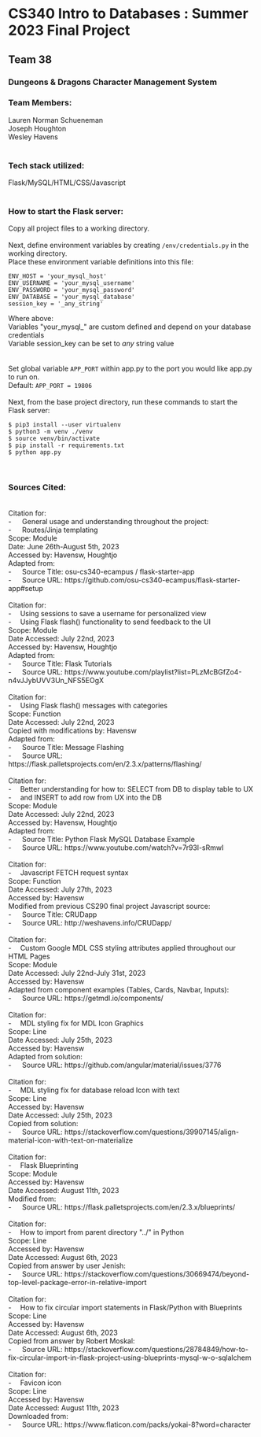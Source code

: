 # CS340 Intro to Databases : Summer 2023 Final Project
## Team 38
### Dungeons & Dragons Character Management System

### Team Members:<br>
Lauren Norman Schueneman<br>
Joseph Houghton<br>
Wesley Havens<br><br>

### Tech stack utilized:<br>
Flask/MySQL/HTML/CSS/Javascript<br><br>

### How to start the Flask server:<br>

Copy all project files to a working directory.
<br><br>
Next, define environment variables by creating ```/env/credentials.py``` in the working directory.<br>
Place these environment variable definitions into this file:<br>
```
ENV_HOST = 'your_mysql_host'
ENV_USERNAME = 'your_mysql_username'
ENV_PASSWORD = 'your_mysql_password'
ENV_DATABASE = 'your_mysql_database'
session_key = '_any_string'
```
Where above:<br>
Variables "your_mysql_" are custom defined and depend on your database credentials<br>
Variable session_key can be set to <i>any</i> string value<br>
<br>
<br>
Set global variable ```APP_PORT``` within app.py to the port you would like app.py to run on.
<br>
Default: ```APP_PORT = 19806```
<br>
<br>
Next, from the base project directory, run these commands to start the Flask server:
```
$ pip3 install --user virtualenv
$ python3 -m venv ./venv
$ source venv/bin/activate
$ pip install -r requirements.txt
$ python app.py
```
<br>

### Sources Cited:
<br>
Citation for:<br>
- &emsp; General usage and understanding throughout the project:<br>
- &emsp; Routes/Jinja templating<br>
Scope: Module<br>
Date: June 26th-August 5th, 2023<br>
Accessed by: Havensw, Houghtjo<br>
Adapted from:<br>
- &emsp; Source Title: osu-cs340-ecampus / flask-starter-app<br>
- &emsp; Source URL: https://github.com/osu-cs340-ecampus/flask-starter-app#setup
<br>
<br>
Citation for:<br>
- &emsp;Using sessions to save a username for personalized view<br>
- &emsp;Using Flask flash() functionality to send feedback to the UI<br>
Scope: Module<br>
Date Accessed: July 22nd, 2023<br>
Accessed by: Havensw, Houghtjo<br>
Adapted from:<br>
- &emsp; Source Title: Flask Tutorials<br>
- &emsp; Source URL: https://www.youtube.com/playlist?list=PLzMcBGfZo4-n4vJJybUVV3Un_NFS5EOgX
<br>
<br>
Citation for:<br>
- &emsp;Using Flask flash() messages with categories<br>
Scope: Function<br>
Date Accessed: July 22nd, 2023<br>
Copied with modifications by: Havensw<br>
Adapted from:<br>
- &emsp; Source Title: Message Flashing<br>
- &emsp; Source URL: https://flask.palletsprojects.com/en/2.3.x/patterns/flashing/
<br>
<br>
Citation for:<br>
- &emsp;Better understanding for how to: SELECT from DB to display table to UX<br>
- &emsp;and INSERT to add row from UX into the DB<br>
Scope: Module<br>
Date Accessed: July 22nd, 2023<br>
Accessed by: Havensw, Houghtjo<br>
Adapted from:<br>
- &emsp; Source Title: Python Flask MySQL Database Example<br>
- &emsp; Source URL: https://www.youtube.com/watch?v=7r93l-sRmwI
<br>
<br>
Citation for:<br>
- &emsp;Javascript FETCH request syntax<br>
Scope: Function<br>
Date Accessed: July 27th, 2023<br>
Accessed by: Havensw<br>
Modified from previous CS290 final project Javascript source:<br>
- &emsp; Source Title: CRUDapp<br>
- &emsp; Source URL: http://weshavens.info/CRUDapp/
<br>
<br>
Citation for:<br>
- &emsp;Custom Google MDL CSS styling attributes applied throughout our HTML Pages<br>
Scope: Module<br>
Date Accessed: July 22nd-July 31st, 2023<br>
Accessed by: Havensw<br>
Adapted from component examples (Tables, Cards, Navbar, Inputs):<br>
- &emsp; Source URL: https://getmdl.io/components/
<br>
<br>
Citation for:<br>
- &emsp;MDL styling fix for MDL Icon Graphics<br>
Scope: Line<br>
Date Accessed: July 25th, 2023<br>
Accessed by: Havensw<br>
Adapted from solution:<br>
- &emsp; Source URL: https://github.com/angular/material/issues/3776
<br>
<br>
Citation for:<br>
- &emsp;MDL styling fix for database reload Icon with text<br>
Scope: Line<br>
Accessed by: Havensw<br>
Date Accessed: July 25th, 2023<br>
Copied from solution:<br>
- &emsp; Source URL: https://stackoverflow.com/questions/39907145/align-material-icon-with-text-on-materialize
<br>
<br>
Citation for:<br>
- &emsp;Flask Blueprinting<br>
Scope: Module<br>
Accessed by: Havensw<br>
Date Accessed: August 11th, 2023<br>
Modified from:<br>
- &emsp; Source URL: https://flask.palletsprojects.com/en/2.3.x/blueprints/
<br>
<br>
Citation for:<br>
- &emsp;How to import from parent directory "../" in Python<br>
Scope: Line<br>
Accessed by: Havensw<br>
Date Accessed: August 6th, 2023<br>
Copied from answer by user Jenish:<br>
- &emsp; Source URL: https://stackoverflow.com/questions/30669474/beyond-top-level-package-error-in-relative-import
<br>
<br>
Citation for:<br>
- &emsp;How to fix circular import statements in Flask/Python with Blueprints<br>
Scope: Line<br>
Accessed by: Havensw<br>
Date Accessed: August 6th, 2023<br>
Copied from answer by Robert Moskal:<br>
- &emsp; Source URL: https://stackoverflow.com/questions/28784849/how-to-fix-circular-import-in-flask-project-using-blueprints-mysql-w-o-sqlalchem
<br>
<br>
Citation for:<br>
- &emsp;Favicon icon<br>
Scope: Line<br>
Accessed by: Havensw<br>
Date Accessed: August 11th, 2023<br>
Downloaded from:<br>
- &emsp; Source URL: https://www.flaticon.com/packs/yokai-8?word=character
